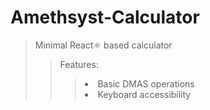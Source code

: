 # Amethsyst-Calculator
> Minimal React⚛️ based calculator
>> Features:
>>> <li>Basic DMAS operations <br>
>>> <li> Keyboard accessibility